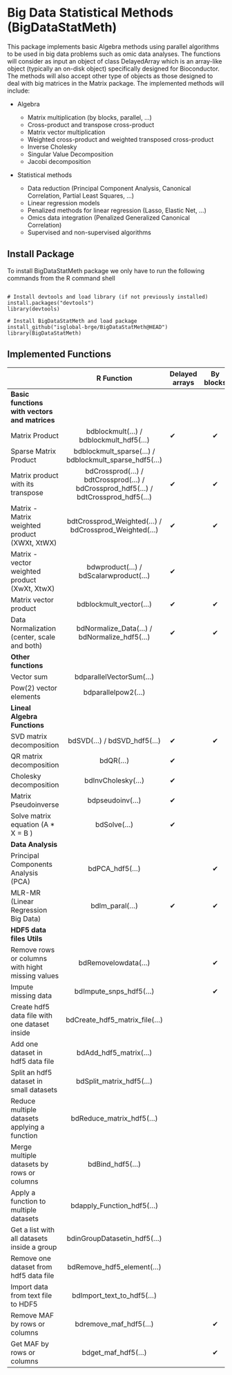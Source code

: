 # Big Data Statistical Methods (BigDataStatMeth)
 

This package implements basic Algebra methods using parallel algorithms to be used in big data problems such as omic data analyses. The functions will consider as input an object of class DelayedArray which is an array-like object (typically an on-disk object) specifically designed for Bioconductor. The methods will also accept other type of objects as those designed to deal with big matrices in the Matrix package. The implemented methods will include:

- Algebra

     - Matrix multiplication (by blocks, parallel, ...)
     - Cross-product and transpose cross-product
     - Matrix vector multiplication
     - Weighted cross-product and weighted transposed cross-product
     - Inverse Cholesky
     - Singular Value Decomposition
     - Jacobi decomposition


- Statistical methods
     - Data reduction (Principal Component Analysis, Canonical Correlation, Partial Least Squares, ...)
     - Linear regression models
     - Penalized methods for linear regression (Lasso, Elastic Net, ...)
     - Omics data integration (Penalized Generalized Canonical Correlation)
     - Supervised and non-supervised algorithms


## Install Package

To install BigDataStatMeth package we only have to run the following commands from the R command shell 

```{r, install, eval=FALSE}

# Install devtools and load library (if not previously installed)
install.packages("devtools") 
library(devtools)

# Install BigDataStatMeth and load package
install_github("isglobal-brge/BigDataStatMeth@HEAD")
library(BigDataStatMeth)

```

## Implemented Functions
 
|                                                  |                        R Function                       | Delayed arrays | By blocks | Parallel | HDF5 |
|--------------------------------------------------|:-------------------------------------------------------:|----------------|:---------:|----------|------|
| **Basic functions with vectors and matrices**    |                                                         |                |           |          |      |
| Matrix Product                                   |             bdblockmult(…) / bdblockmult_hdf5(…)            |        ✔︎       |     ✔︎     |     ✔︎    |   ✔︎  |
| Sparse Matrix Product                            |      bdblockmult_sparse(…) / bdblockmult_sparse_hdf5(…)     |                |           |          |   ✔︎  |
| Matrix product with its transpose                | bdCrossprod(…) / bdtCrossprod(…) / bdCrossprod_hdf5(…) / bdtCrossprod_hdf5(…) |        ✔︎       |     ✔︎     |     ✔︎    |   ✔︎  |
| Matrix - Matrix weighted product (XWXt, XtWX)    |      bdtCrossprod_Weighted(…) / bdCrossprod_Weighted(…)     |        ✔︎       |     ✔︎     |     ✔︎    |   ✔︎  |
| Matrix - vector weighted product (XwXt, XtwX)    |           bdwproduct(…) / bdScalarwproduct(…)           |        ✔︎       |           |          |      |
| Matrix vector product                            |                   bdblockmult_vector(…)                   |        ✔︎       |     ✔︎     |     ✔︎    |      |
| Data Normalization (center, scale and both)      |          bdNormalize_Data(…) / bdNormalize_hdf5(…)          |        ✔︎       |     ✔︎     |          |   ✔︎  |
| **Other functions**                              |                                                         |                |           |          |      |
| Vector sum                                       |                   bdparallelVectorSum(…)                  |                |           |     ✔︎    |      |
| Pow(2) vector elements                           |                     bdparallelpow2(…)                     |                |           |     ✔︎    |      |
| **Lineal Algebra Functions**                     |                                                         |                |           |          |      |
| SVD matrix decomposition                         |                 bdSVD(…) / bdSVD_hdf5(…)                |        ✔︎       |     ✔︎     |     ✔︎    |   ✔︎  |
| QR matrix decomposition                          |                         bdQR(…)                         |        ✔︎       |           |          |      |
| Cholesky decomposition                           |                     bdInvCholesky(…)                    |        ✔︎       |           |          |      |
| Matrix Pseudoinverse                             |                      bdpseudoinv(…)                     |        ✔︎       |           |          |      |
| Solve matrix equation (A * X = B )               |                        bdSolve(…)                       |        ✔︎       |           |          |      |
| **Data Analysis**                                |                                                         |                |           |          |      |
| Principal Components Analysis (PCA)              |                      bdPCA_hdf5(…)                      |                |     ✔︎     |          |   ✔︎  |
| MLR-MR (Linear Regression Big Data)              |                       bdlm_paral(…)                       |        ✔︎       |     ✔︎     |     ✔︎    |      |
| **HDF5 data files Utils**                        |                                                         |                |           |          |      |
| Remove rows or columns with hight missing values |                    bdRemovelowdata(…)                   |                |     ✔︎     |          |   ✔︎  |
| Impute missing data                              |                    bdImpute_snps_hdf5(…)                   |                |     ✔︎     |          |   ✔︎  |
| Create hdf5 data file with one dataset inside    |                bdCreate_hdf5_matrix_file(…)               |                |           |          |   ✔︎  |
| Add one dataset in hdf5 data file                |                  bdAdd_hdf5_matrix(…)                  |                |           |          |   ✔︎  |
| Split an hdf5 dataset in small datasets          |                  bdSplit_matrix_hdf5(…)                  |                |           |          |   ✔︎  |
| Reduce multiple datasets applying a function     |                  bdReduce_matrix_hdf5(…)                  |                |           |          |   ✔︎  |
| Merge multiple datasets by rows or columns       |                  bdBind_hdf5(…)                             |                |           |          |   ✔︎  |
| Apply a function to multiple datasets            |                  bdapply_Function_hdf5(…)                  |                |           |          |   ✔︎  |
| Get a list with all datasets inside a group      |                  bdinGroupDatasetin_hdf5(…)                  |                |           |          |   ✔︎  |
| Remove one dataset from hdf5 data file           |                  bdRemove_hdf5_element(…)                 |                |           |          |   ✔︎  |
| Import data from text file to HDF5               |                 bdImport_text_to_hdf5(…)                 |                |           |          |   ✔︎  |
| Remove MAF by rows or columns                    |                    bdremove_maf_hdf5(…)                   |                |     ✔︎     |          |   ✔︎  |
| Get MAF by rows or columns                       |                    bdget_maf_hdf5(…)                   |                |     ✔︎     |          |   ✔︎  |



